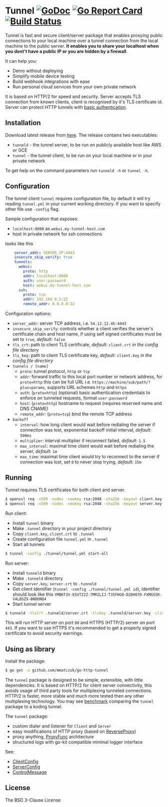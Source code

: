 # Tunnel [![GoDoc](http://img.shields.io/badge/go-documentation-blue.svg?style=flat-square)](http://godoc.org/github.com/mmatczuk/go-http-tunnel) [![Go Report Card](https://goreportcard.com/badge/github.com/mmatczuk/go-http-tunnel)](https://goreportcard.com/report/github.com/mmatczuk/go-http-tunnel) [![Build Status](http://img.shields.io/travis/mmatczuk/go-http-tunnel.svg?style=flat-square)](https://travis-ci.org/mmatczuk/go-http-tunnel)

Tunnel is fast and secure client/server package that enables proxying public connections to your local machine over a tunnel connection from the local machine to the public server. **It enables you to share your localhost when you dont't have a public IP or you are hidden by a firewall**.

It can help you:

* Demo without deploying
* Simplify mobile device testing
* Build webhook integrations with ease
* Run personal cloud services from your own private network

It is based on HTTP/2 for speed and security. Server accepts TLS connection from known clients, client is recognised by it's TLS certificate id. Server can protect HTTP tunnels with [basic authentication](https://en.wikipedia.org/wiki/Basic_access_authentication).

## Installation

Download latest release from [here](https://github.com/mmatczuk/go-http-tunnel/releases/latest).  The release contains two executables:

* `tunneld` - the tunnel server, to be run on publicly available host like AWS or GCE
* `tunnel` - the tunnel client, to be run on your local machine or in your private network

To get help on the command parameters run `tunneld -h` or `tunnel -h`.

## Configuration

The tunnel client `tunnel` requires configuration file, by default it will try reading `tunnel.yml` in your current working directory. If you want to specify other file use `-config` flag.

Sample configuration that exposes:

* `localhost:8080` as `webui.my-tunnel-host.com` 
* host in private network for ssh connections

looks like this

```yaml
    server_addr: SERVER_IP:4443
    insecure_skip_verify: true
    tunnels:
      webui:
        proto: http
        addr: localhost:8080
        auth: user:password
        host: webui.my-tunnel-host.com
      ssh:
        proto: tcp
        addr: 192.168.0.5:22
        remote_addr: 0.0.0.0:22
```

Configuration options:

* `server_addr`: server TCP address, i.e. `54.12.12.45:4443`
* `insecure_skip_verify`: controls whether a client verifies the server's certificate chain and host name, if using self signed certificates must be set to `true`, *default:* `false`
* `tls_crt`: path to client TLS certificate, *default:* `client.crt` *in the config file directory*
* `tls_key`: path to client TLS certificate key, *default:* `client.key` *in the config file directory*
*  `tunnels / [name]` 
    * `proto`: tunnel protocol, `http` or `tcp`
    * `addr`: forward traffic to this local port number or network address, for `proto=http` this can be full URL i.e. `https://machine/sub/path/?plus=params`, supports URL schemes `http` and `https`
    * `auth`: (`proto=http`) (optional) basic authentication credentials to enforce on tunneled requests, format `user:password`
    * `host`: (`proto=http`) hostname to request (requires reserved name and DNS CNAME)
    * `remote_addr`: (`proto=tcp`) bind the remote TCP address
* `backoff`
    * `interval`: how long client would wait before redialing the server if connection was lost, exponential backoff initial interval, *default:* `500ms`
    * `multiplier`: interval multiplier if reconnect failed, *default:* `1.5`
    * `max_interval`: maximal time client would wait before redialing the server, *default:* `1m`
    * `max_time`: maximal time client would try to reconnect to the server if connection was lost, set `0` to never stop trying, *default:* `15m`

## Running

Tunnel requires TLS certificates for both client and server.

```bash
$ openssl req -x509 -nodes -newkey rsa:2048 -sha256 -keyout client.key -out client.crt
$ openssl req -x509 -nodes -newkey rsa:2048 -sha256 -keyout server.key -out server.crt
```

Run client:

* Install `tunnel` binary
* Make `.tunnel` directory in your project directory
* Copy `client.key`, `client.crt` to `.tunnel` 
* Create configuration file `tunnel.yml` in `.tunnel`
* Start all tunnels

```bash
$ tunnel -config ./tunnel/tunnel.yml start-all
```

Run server:

* Install `tunneld` binary
* Make `.tunneld` directory
* Copy `server.key`, `server.crt` to `.tunneld`
* Get client identifier (`tunnel -config ./tunnel/tunnel.yml id`), identifier should look like this `YMBKT3V-ESUTZ2Z-7MRILIJ-T35FHGO-D2DHO7D-FXMGSSR-V4LBSZX-BNDONQ4`
* Start tunnel server 

```bash
$ tunneld -tlsCrt .tunneld/server.crt -tlsKey .tunneld/server.key -clients YMBKT3V-ESUTZ2Z-7MRILIJ-T35FHGO-D2DHO7D-FXMGSSR-V4LBSZX-BNDONQ4
``` 

This will run HTTP server on port `80` and HTTPS (HTTP/2) server on port `443`. If you want to use HTTPS it's recommended to get a properly signed certificate to avoid security warnings. 

## Using as library

Install the package:

```bash
$ go get -u github.com/mmatczuk/go-http-tunnel
```

The `tunnel` package is designed to be simple, extensible, with little dependencies. It is based on HTTP/2 for client server connectivity, this avoids usage of third party tools for multiplexing tunneled connections. HTTP/2 is faster, more stable and much more tested then any other multiplexing technology. You may see [benchmark](benchmark) comparing the `tunnel` package to a koding tunnel.

The `tunnel` package:

* custom dialer and listener for `Client` and `Server`
* easy modifications of HTTP proxy (based on [ReverseProxy](https://golang.org/pkg/net/http/httputil/#ReverseProxy))
* proxy anything, [ProxyFunc](https://godoc.org/github.com/mmatczuk/go-http-tunnel#ProxyFunc) architecture
* structured logs with go-kit compatible minimal logger interface

See:

* [ClientConfig](https://godoc.org/github.com/mmatczuk/go-http-tunnel#ClientConfig)
* [ServerConfig](https://godoc.org/github.com/mmatczuk/go-http-tunnel#ServerConfig)
* [ControlMessage](https://godoc.org/github.com/mmatczuk/go-http-tunnel/proto#ControlMessage)

## License

The BSD 3-Clause License